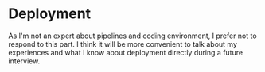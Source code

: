 # Deployment

As I'm not an expert about pipelines and coding environment, I prefer not to respond to this part. I think it will be more convenient to talk about my experiences and what I know about deployment directly during a future interview.